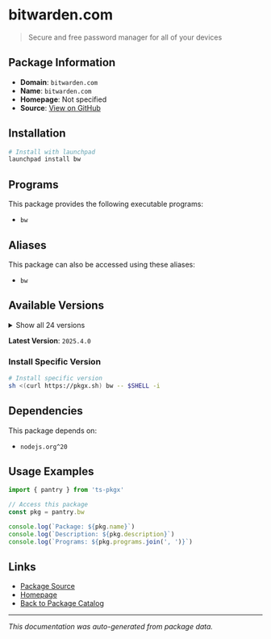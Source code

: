 # bitwarden.com

> Secure and free password manager for all of your devices

## Package Information

- **Domain**: `bitwarden.com`
- **Name**: `bitwarden.com`
- **Homepage**: Not specified
- **Source**: [View on GitHub](https://github.com/pkgxdev/pantry/tree/main/projects/bitwarden.com/package.yml)

## Installation

```bash
# Install with launchpad
launchpad install bw
```

## Programs

This package provides the following executable programs:

- `bw`

## Aliases

This package can also be accessed using these aliases:

- `bw`

## Available Versions

<details>
<summary>Show all 24 versions</summary>

- `2025.4.0`, `2025.3.0`, `2025.2.0`, `2025.1.3`, `2025.1.2`
- `2025.1.1`, `2025.1.0`, `2024.12.0`, `2024.11.1`, `2024.11.0`
- `2024.10.0`, `2024.9.0`, `2024.8.2`, `2024.8.1`, `2024.7.2`
- `2024.7.1`, `2024.6.1`, `2024.6.0`, `2024.4.1`, `2024.4.0`
- `2024.3.1`, `2024.2.1`, `2024.2.0`, `1.22.1`

</details>

**Latest Version**: `2025.4.0`

### Install Specific Version

```bash
# Install specific version
sh <(curl https://pkgx.sh) bw -- $SHELL -i
```

## Dependencies

This package depends on:

- `nodejs.org^20`

## Usage Examples

```typescript
import { pantry } from 'ts-pkgx'

// Access this package
const pkg = pantry.bw

console.log(`Package: ${pkg.name}`)
console.log(`Description: ${pkg.description}`)
console.log(`Programs: ${pkg.programs.join(', ')}`)
```

## Links

- [Package Source](https://github.com/pkgxdev/pantry/tree/main/projects/bitwarden.com/package.yml)
- [Homepage](#)
- [Back to Package Catalog](../../package-catalog.md)

---

*This documentation was auto-generated from package data.*
